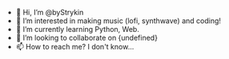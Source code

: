 - 👋 Hi, I’m @byStrykin
- 👀 I’m interested in making music (lofi, synthwave) and coding!
- 🌱 I’m currently learning Python, Web.
- 💞️ I’m looking to collaborate on {undefined}
- 📫 How to reach me? I don't know...

<!---
byStrykin/byStrykin is a ✨ special ✨ repository because its `README.md` (this file) appears on your GitHub profile.
You can click the Preview link to take a look at your changes.
--->
